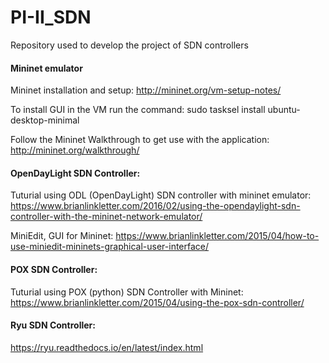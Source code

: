 # PI-II_SDN
Repository used to develop the project of SDN controllers

#### Mininet emulator

Mininet installation and setup:
http://mininet.org/vm-setup-notes/

To install GUI in the VM run the command:
sudo tasksel install ubuntu-desktop-minimal

Follow the Mininet Walkthrough to get use with the application:
http://mininet.org/walkthrough/

#### OpenDayLight SDN Controller:

Tuturial using ODL (OpenDayLight) SDN controller with mininet emulator:
https://www.brianlinkletter.com/2016/02/using-the-opendaylight-sdn-controller-with-the-mininet-network-emulator/


MiniEdit, GUI for Mininet: https://www.brianlinkletter.com/2015/04/how-to-use-miniedit-mininets-graphical-user-interface/

#### POX SDN Controller:

Tuturial using POX (python) SDN Controller with Mininet: https://www.brianlinkletter.com/2015/04/using-the-pox-sdn-controller/

#### Ryu SDN Controller:

https://ryu.readthedocs.io/en/latest/index.html
